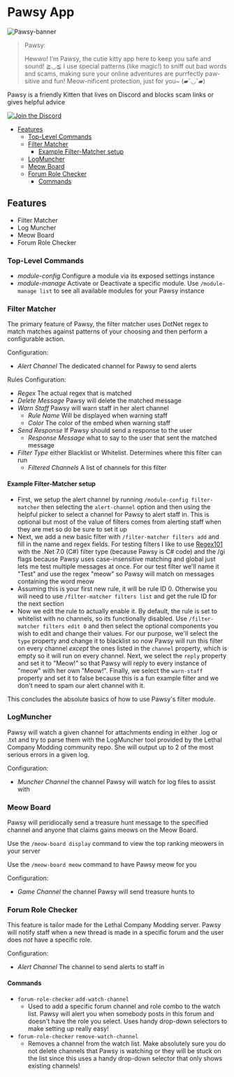 # Pawsy App

![Pawsy-banner](Assets/img/Pawsy-banner.png)
> Pawsy:
>
> Hewwo! I'm Pawsy, the cutie kitty app here to keep you safe and sound! ≧◡≦ I use special patterns (like magic!) to sniff out bad words and scams, making sure your online adventures are purrfectly paw-sitive and fun! Meow-nificent protection, just for you~ (▰˘◡˘▰)

Pawsy is a friendly Kitten that lives on Discord and blocks scam links or gives helpful advice

[![Join the Discord](https://img.shields.io/discord/1279336009045377075?color=5865F2&label=Join+The+Discord&logo=discord&style=for-the-badge)](https://discord.gg/y7ba8Cbg4y)

- [Features](#features)
  - [Top-Level Commands](#top-level-commands)
  - [Filter Matcher](#filter-matcher)
    - [Example Filter-Matcher setup](#example-filter-matcher-setup)
  - [LogMuncher](#logmuncher)
  - [Meow Board](#meow-board)
  - [Forum Role Checker](#forum-role-checker)
    - [Commands](#commands)

## Features

- Filter Matcher
- Log Muncher
- Meow Board
- Forum Role Checker

### Top-Level Commands

- *module-config* Configure a module via its exposed settings instance
- *module-manage* Activate or Deactivate a specific module. Use `/module-manage list` to see all available modules for your Pawsy instance

### Filter Matcher

The primary feature of Pawsy, the filter matcher uses DotNet regex to match matches against patterns of your choosing and then perform a configurable action.

Configuration:

- *Alert Channel* The dedicated channel for Pawsy to send alerts

Rules Configuration:

- *Regex* The actual regex that is matched
- *Delete Message* Pawsy will delete the matched message
- *Warn Staff* Pawsy will warn staff in her alert channel
  - *Rule Name* Will be displayed when warning staff
  - *Color* The color of the embed when warning staff
- *Send Response* If Pawsy should send a response to the user
  - *Response Message* what to say to the user that sent the matched message
- *Filter Type* either Blacklist or Whitelist. Determines where this filter can run
  - *Filtered Channels* A list of channels for this filter

#### Example Filter-Matcher setup

- First, we setup the alert channel by running `/module-config filter-matcher` then selecting the `alert-channel` option and then using the helpful picker to select a channel for Pawsy to alert staff in. This is optional but most of the value of filters comes from alerting staff when they are met so do be sure to set it up
- Next, we add a new basic filter with `/filter-matcher filters add` and fill in the name and regex fields. For testing filters I like to use [Regex101](https://regex101.com/) with the .Net 7.0 (C#) filter type (because Pawsy is C# code) and the /gi flags because Pawsy uses case-insensitive matching and global just lets me test multiple messages at once. For our test filter we'll name it "Test" and use the regex "meow" so Pawsy will match on messages containing the word meow
- Assuming this is your first new rule, it will be rule ID 0. Otherwise you will need to use `/filter-matcher filters list` and get the rule ID for the next section
- Now we edit the rule to actually enable it. By default, the rule is set to whitelist with no channels, so its functionally disabled. Use `/filter-matcher filters edit 0` and then select the optional components you wish to edit and change their values. For our purpose, we'll select the `type` property and change it to blacklist so now Pawsy will run this filter on every channel *except* the ones listed in the `channel` property, which is empty so it will run on every channel. Next, we select the `reply` property and set it to "Meow!" so that Pawsy will reply to every instance of "meow" with her own "Meow!". Finally, we select the `warn-staff` property and set it to false because this is a fun example filter and we don't need to spam our alert channel with it.

This concludes the absolute basics of how to use Pawsy's filter module.

### LogMuncher

Pawsy will watch a given channel for attachments ending in either .log or .txt and try to parse them with the LogMuncher tool provided by the Lethal Company Modding community repo. She will output up to 2 of the most serious errors in a given log.

Configuration:

- *Muncher Channel* the channel Pawsy will watch for log files to assist with

### Meow Board

Pawsy will peridiocally send a treasure hunt message to the specified channel and anyone that claims gains meows on the Meow Board.

Use the `/meow-board display` command to view the top ranking meowers in your server

Use the `/meow-board meow` command to have Pawsy meow for you

Configuration:

- *Game Channel* the channel Pawsy will send treasure hunts to

### Forum Role Checker

This feature is tailor made for the Lethal Company Modding server. Pawsy will notify staff when a new thread is made in a specific forum and the user does *not* have a specific role.

Configuration:

- *Alert Channel* The channel to send alerts to staff in

#### Commands

- `forum-role-checker` `add-watch-channel`
  - Used to add a specific forum channel and role combo to the watch list. Pawsy will alert you when somebody posts in this forum and doesn't have the role you select. Uses handy drop-down selectors to make setting up really easy!
- `forum-role-checker` `remove-watch-channel`
  - Removes a channel from the watch list. Make absolutely sure you do not delete channels that Pawsy is watching or they will be stuck on the list since this uses a handy drop-down selector that only shows existing channels!
